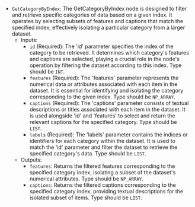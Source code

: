 - `GetCategoryByIndex`: The GetCategoryByIndex node is designed to filter and retrieve specific categories of data based on a given index. It operates by selecting subsets of features and captions that match the specified index, effectively isolating a particular category from a larger dataset.
    - Inputs:
        - `id` (Required): The 'id' parameter specifies the index of the category to be retrieved. It determines which category's features and captions are selected, playing a crucial role in the node's operation by filtering the dataset according to this index. Type should be `INT`.
        - `features` (Required): The 'features' parameter represents the numerical data or attributes associated with each item in the dataset. It is essential for identifying and isolating the category corresponding to the given index. Type should be `NP_ARRAY`.
        - `captions` (Required): The 'captions' parameter consists of textual descriptions or titles associated with each item in the dataset. It is used alongside 'id' and 'features' to select and return the relevant captions for the specified category. Type should be `LIST`.
        - `labels` (Required): The 'labels' parameter contains the indices or identifiers for each category within the dataset. It is used to match the 'id' parameter and filter the dataset to retrieve the specified category's data. Type should be `LIST`.
    - Outputs:
        - `features`: Returns the filtered features corresponding to the specified category index, isolating a subset of the dataset's numerical attributes. Type should be `NP_ARRAY`.
        - `captions`: Returns the filtered captions corresponding to the specified category index, providing textual descriptions for the isolated subset of items. Type should be `LIST`.
